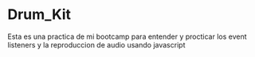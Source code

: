 # Drum_Kit

Esta es una practica de mi bootcamp para entender y procticar los event listeners y la reproduccion de audio usando javascript 